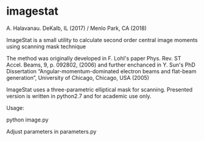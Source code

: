 # imagestat
A. Halavanau. DeKalb, IL (2017) / Menlo Park, CA (2018)

ImageStat is a small utility to calculate second order central image moments using scanning mask technique

The method was originally developed in F. Lohl's paper
Phys. Rev. ST Accel. Beams, 9, p. 092802, (2006)
and further enchanced in Y. Sun's PhD Dissertation 
“Angular-momentum-dominated electron beams and
flat-beam generation”, University of
Chicago, Chicago, USA (2005)

ImageStat uses a three-parametric elliptical mask for scanning. Presented version is written in python2.7 and for academic use only.

Usage:

python image.py

Adjust parameters in parameters.py
